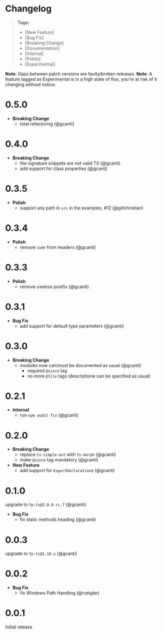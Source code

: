 # Changelog

> **Tags:**
>
> - [New Feature]
> - [Bug Fix]
> - [Breaking Change]
> - [Documentation]
> - [Internal]
> - [Polish]
> - [Experimental]

**Note**: Gaps between patch versions are faulty/broken releases.
**Note**: A feature tagged as Experimental is in a high state of flux, you're at risk of it changing without notice.

# 0.5.0

- **Breaking Change**
  - total refactoring (@gcanti)

# 0.4.0

- **Breaking Change**
  - the signature snippets are not valid TS (@gcanti)
  - add support for class properties (@gcanti)

# 0.3.5

- **Polish**
  - support any path in `src` in the examples, #12 (@gillchristian)

# 0.3.4

- **Polish**
  - remove `code` from headers (@gcanti)

# 0.3.3

- **Polish**
  - remove useless postfix (@gcanti)

# 0.3.1

- **Bug Fix**
  - add support for default type parameters (@gcanti)

# 0.3.0

- **Breaking Change**
  - modules now can/must be documented as usual (@gcanti)
    - required `@since` tag
    - no more `@file` tags (descriptione can be specified as usual)

# 0.2.1

- **Internal**
  - run `npm audit fix` (@gcanti)

# 0.2.0

- **Breaking Change**
  - replace `ts-simple-ast` with `ts-morph` (@gcanti)
  - make `@since` tag mandatory (@gcanti)
- **New Feature**
  - add support for `ExportDeclaration`s (@gcanti)

# 0.1.0

upgrade to `fp-ts@2.0.0-rc.7` (@gcanti)

- **Bug Fix**
  - fix static methods heading (@gcanti)

# 0.0.3

upgrade to `fp-ts@1.18.x` (@gcanti)

# 0.0.2

- **Bug Fix**
  - fix Windows Path Handling (@rzeigler)

# 0.0.1

Initial release
